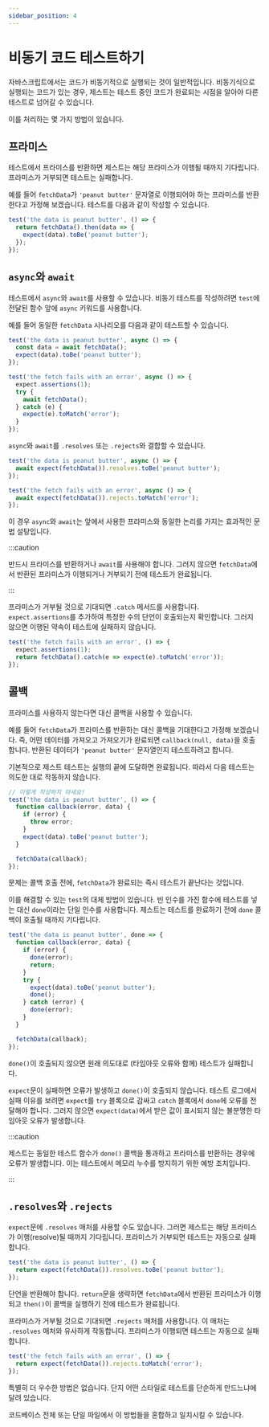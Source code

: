 ```yaml
---
sidebar_position: 4
---
```


# 비동기 코드 테스트하기

자바스크립트에서는 코드가 비동기적으로 실행되는 것이 일반적입니다. 비동기식으로 실행되는 코드가 있는 경우, 제스트는 테스트 중인 코드가 완료되는 시점을 알아야 다른 테스트로 넘어갈 수 있습니다.

이를 처리하는 몇 가지 방법이 있습니다.

## 프라미스

테스트에서 프라미스를 반환하면 제스트는 해당 프라미스가 이행될 때까지 기다립니다. 프라미스가 거부되면 테스트는 실패합니다.

예를 들어 `fetchData`가 `'peanut butter'` 문자열로 이행되어야 하는 프라미스를 반환한다고 가정해 보겠습니다. 테스트를 다음과 같이 작성할 수 있습니다.

```js
test('the data is peanut butter', () => {
  return fetchData().then(data => {
    expect(data).toBe('peanut butter');
  });
});
```

## `async`와 `await`

테스트에서 `async`와 `await`를 사용할 수 있습니다. 비동기 테스트를 작성하려면 `test`에 전달된 함수 앞에 `async` 키워드를 사용합니다.

예를 들어 동일한 `fetchData` 시나리오를 다음과 같이 테스트할 수 있습니다.

```js
test('the data is peanut butter', async () => {
  const data = await fetchData();
  expect(data).toBe('peanut butter');
});

test('the fetch fails with an error', async () => {
  expect.assertions(1);
  try {
    await fetchData();
  } catch (e) {
    expect(e).toMatch('error');
  }
});
```

`async`와 `await`를 `.resolves` 또는 `.rejects`와 결합할 수 있습니다.

```js
test('the data is peanut butter', async () => {
  await expect(fetchData()).resolves.toBe('peanut butter');
});

test('the fetch fails with an error', async () => {
  await expect(fetchData()).rejects.toMatch('error');
});
```

이 경우 `async`와 `await`는 앞에서 사용한 프라미스와 동일한 논리를 가지는 효과적인 문법 설탕입니다.

:::caution

반드시 프라미스를 반환하거나 `await`를 사용해야 합니다. 그러지 않으면 `fetchData`에서 반환된 프라미스가 이행되거나 거부되기 전에 테스트가 완료됩니다.

:::

프라미스가 거부될 것으로 기대되면 `.catch` 메서드를 사용합니다. `expect.assertions`를 추가하여 특정한 수의 단언이 호출되는지 확인합니다. 그러지 않으면 이행된 약속이 테스트에 실패하지 않습니다.

```js
test('the fetch fails with an error', () => {
  expect.assertions(1);
  return fetchData().catch(e => expect(e).toMatch('error'));
});
```

## 콜백

프라미스를 사용하지 않는다면 대신 콜백을 사용할 수 있습니다.

예를 들어 `fetchData`가 프라미스를 반환하는 대신 콜백을 기대한다고 가정해 보겠습니다. 즉, 어떤 데이터를 가져오고 가져오기가 완료되면 `callback(null, data)`을 호출합니다. 반환된 데이터가 `'peanut butter'` 문자열인지 테스트하려고 합니다.

기본적으로 제스트 테스트는 실행의 끝에 도달하면 완료됩니다. 따라서 다음 테스트는 의도한 대로 작동하지 않습니다.

```js
// 이렇게 작성하지 마세요!
test('the data is peanut butter', () => {
  function callback(error, data) {
    if (error) {
      throw error;
    }
    expect(data).toBe('peanut butter');
  }

  fetchData(callback);
});
```

문제는 콜백 호출 전에, `fetchData`가 완료되는 즉시 테스트가 끝난다는 것입니다.

이를 해결할 수 있는 `test`의 대체 방법이 있습니다. 빈 인수를 가진 함수에 테스트를 넣는 대신 `done`이라는 단일 인수를 사용합니다. 제스트는 테스트를 완료하기 전에 `done` 콜백이 호출될 때까지 기다립니다.

```js
test('the data is peanut butter', done => {
  function callback(error, data) {
    if (error) {
      done(error);
      return;
    }
    try {
      expect(data).toBe('peanut butter');
      done();
    } catch (error) {
      done(error);
    }
  }

  fetchData(callback);
});
```

`done()`이 호출되지 않으면 원래 의도대로 (타임아웃 오류와 함께) 테스트가 실패합니다.

`expect`문이 실패하면 오류가 발생하고 `done()`이 호출되지 않습니다. 테스트 로그에서 실패 이유를 보려면 `expect`를 `try` 블록으로 감싸고 `catch` 블록에서 `done`에 오류를 전달해야 합니다. 그러지 않으면 `expect(data)`에서 받은 값이 표시되지 않는 불분명한 타임아웃 오류가 발생합니다.

:::caution

제스트는 동일한 테스트 함수가 `done()` 콜백을 통과하고 프라미스를 반환하는 경우에 오류가 발생합니다. 이는 테스트에서 메모리 누수를 방지하기 위한 예방 조치입니다.

:::

## `.resolves`와 `.rejects`

`expect`문에 `.resolves` 매처를 사용할 수도 있습니다. 그러면 제스트는 해당 프라미스가 이행(resolve)될 때까지 기다립니다. 프라미스가 거부되면 테스트는 자동으로 실패합니다.

```js
test('the data is peanut butter', () => {
  return expect(fetchData()).resolves.toBe('peanut butter');
});
```

단언을 반환해야 합니다. `return`문을 생략하면 `fetchData`에서 반환된 프라미스가 이행되고 `then()`이 콜백을 실행하기 전에 테스트가 완료됩니다.

프라미스가 거부될 것으로 기대되면 `.rejects` 매처를 사용합니다. 이 매처는 `.resolves` 매처와 유사하게 작동합니다. 프라미스가 이행되면 테스트는 자동으로 실패합니다.

```js
test('the fetch fails with an error', () => {
  return expect(fetchData()).rejects.toMatch('error');
});
```

특별히 더 우수한 방법은 없습니다. 단지 어떤 스타일로 테스트를 단순하게 만드느냐에 달려 있습니다.

코드베이스 전체 또는 단일 파일에서 이 방법들을 혼합하고 일치시킬 수 있습니다.